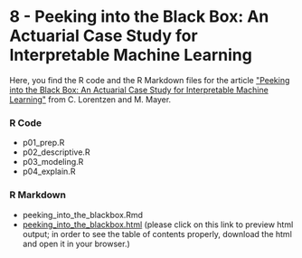 # 8 - Peeking into the Black Box: An Actuarial Case Study for Interpretable Machine Learning

Here, you find the R code and the R Markdown files for the article ["Peeking into the Black Box: An Actuarial Case Study for Interpretable Machine Learning"](https://papers.ssrn.com/sol3/papers.cfm?abstract_id=3595944) from C. Lorentzen and M. Mayer.

### R Code
- p01_prep.R
- p02_descriptive.R
- p03_modeling.R
- p04_explain.R

### R Markdown
- peeking_into_the_blackbox.Rmd
- [peeking_into_the_blackbox.html](https://htmlpreview.github.io/?https://github.com/JSchelldorfer/ActuarialDataScience/blob/master/8%20-%20Peeking%20into%20the%20Black%20Box/peeking_into_the_blackbox.html) (please click on this link to preview html output; in order to see the table of contents properly, download the html and open it in your browser.)
